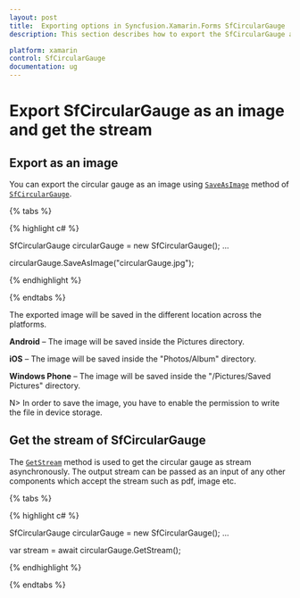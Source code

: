 ```yaml
---
layout: post
title:  Exporting options in Syncfusion.Xamarin.Forms SfCircularGauge
description: This section describes how to export the SfCircularGauge as an image and get the stream of Syncfusion.Xamarin.Forms SfCircularGauge.

platform: xamarin
control: SfCircularGauge
documentation: ug
---
```


# Export SfCircularGauge as an image and get the stream

## Export as an image

You can export the circular gauge as an image using [`SaveAsImage`](https://help.syncfusion.com/cr/xamarin/Syncfusion.SfGauge.XForms.SfCircularGauge.html#Syncfusion_SfGauge_XForms_SfCircularGauge_SaveAsImage_System_String_) method of [`SfCircularGauge`](https://help.syncfusion.com/cr/xamarin/Syncfusion.SfGauge.XForms.SfCircularGauge.html).

{% tabs %}

{% highlight c# %}

SfCircularGauge circularGauge = new SfCircularGauge();
...

circularGauge.SaveAsImage("circularGauge.jpg");

{% endhighlight %}

{% endtabs %}

The exported image will be saved in the different location across the platforms.

**Android** – The image will be saved inside the Pictures directory.

**iOS** – The image will be saved inside the "Photos/Album" directory.

**Windows Phone** – The image will be saved inside the "/Pictures/Saved Pictures" directory.

N> In order to save the image, you have to enable the permission to write the file in device storage.


## Get the stream of SfCircularGauge


The [`GetStream`](https://help.syncfusion.com/cr/xamarin/Syncfusion.SfGauge.XForms.SfCircularGauge.html#Syncfusion_SfGauge_XForms_SfCircularGauge_GetStream) method is used to get the circular gauge as stream asynchronously. The output stream can be passed as an input of any other components which accept the stream such as pdf, image etc.

{% tabs %}

{% highlight c# %}

SfCircularGauge circularGauge = new SfCircularGauge();
...

var stream = await circularGauge.GetStream();

{% endhighlight %}

{% endtabs %}